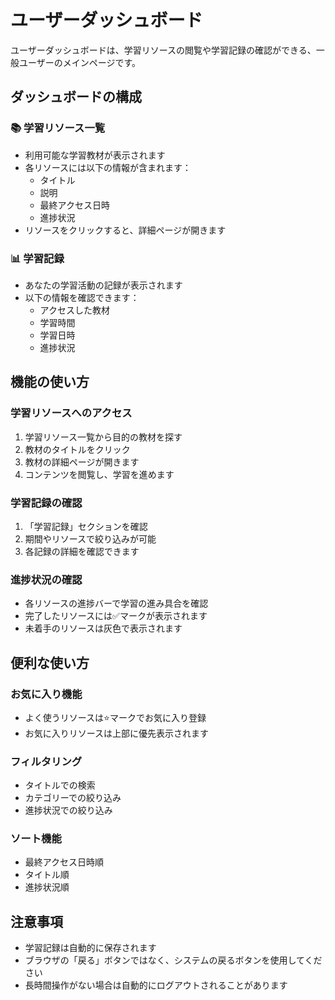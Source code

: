 # ユーザーダッシュボード

ユーザーダッシュボードは、学習リソースの閲覧や学習記録の確認ができる、一般ユーザーのメインページです。

## ダッシュボードの構成

### 📚 学習リソース一覧
- 利用可能な学習教材が表示されます
- 各リソースには以下の情報が含まれます：
  - タイトル
  - 説明
  - 最終アクセス日時
  - 進捗状況
- リソースをクリックすると、詳細ページが開きます

### 📊 学習記録
- あなたの学習活動の記録が表示されます
- 以下の情報を確認できます：
  - アクセスした教材
  - 学習時間
  - 学習日時
  - 進捗状況

## 機能の使い方

### 学習リソースへのアクセス

1. 学習リソース一覧から目的の教材を探す
2. 教材のタイトルをクリック
3. 教材の詳細ページが開きます
4. コンテンツを閲覧し、学習を進めます

### 学習記録の確認

1. 「学習記録」セクションを確認
2. 期間やリソースで絞り込みが可能
3. 各記録の詳細を確認できます

### 進捗状況の確認

- 各リソースの進捗バーで学習の進み具合を確認
- 完了したリソースには✅マークが表示されます
- 未着手のリソースは灰色で表示されます

## 便利な使い方

### お気に入り機能
- よく使うリソースは⭐マークでお気に入り登録
- お気に入りリソースは上部に優先表示されます

### フィルタリング
- タイトルでの検索
- カテゴリーでの絞り込み
- 進捗状況での絞り込み

### ソート機能
- 最終アクセス日時順
- タイトル順
- 進捗状況順

## 注意事項

- 学習記録は自動的に保存されます
- ブラウザの「戻る」ボタンではなく、システムの戻るボタンを使用してください
- 長時間操作がない場合は自動的にログアウトされることがあります